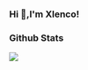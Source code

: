 ### Hi  👋,I'm Xlenco!

### Github Stats
![](https://github-readme-stats.vercel.app/api?username=xlenco)
